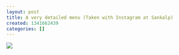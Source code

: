 ```yaml
---
layout: post
title: A very detailed menu (Taken with Instagram at Sankalp)
created: 1341662439
categories: []
---
```

<img src="http://25.media.tumblr.com/tumblr_m6shd3Ij9T1rsr8w3o1_500.jpg"/><br/><br/>
